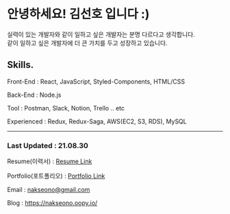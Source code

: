 # 안녕하세요! 김선호 입니다 :)

실력이 있는 개발자와 같이 일하고 싶은 개발자는 분명 다르다고 생각합니다.  
같이 일하고 싶은 개발자에 더 큰 가치를 두고 성장하고 있습니다.

## Skills.

Front-End : React, JavaScript, Styled-Components, HTML/CSS

Back-End : Node.js

Tool : Postman,  Slack, Notion, Trello .. etc

Experienced : Redux, Redux-Saga, AWS(EC2, S3, RDS), MySQL

---
### Last Updated : 21.08.30

Resume(이력서) : [Resume Link](https://drive.google.com/file/d/1lfgyz_lwbmSv4MnZmh9lT2huzELk7v8Z/view?usp=sharing) 

Portfolio(포트폴리오) : [Portfolio Link](https://bit.ly/3nLcxYe)

Email : nakseono@gmail.com

Blog : https://nakseono.oopy.io/
